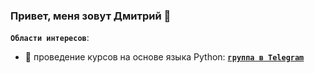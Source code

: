 ### Привет, меня зовут Дмитрий 👋

**`Области интересов`**:
- 🐍 проведение курсов на основе языка Python: [**`группа в Telegram`**](https://t.me/init_python)
